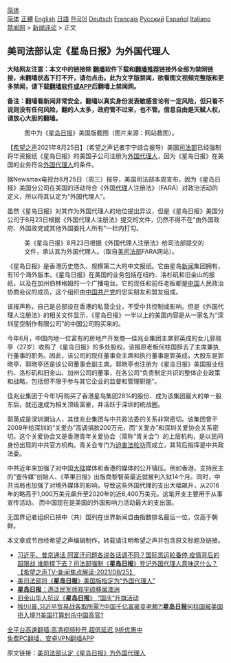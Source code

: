  <!-- 面包屑导航 --> <div class="breadcrumb"><!-- GTranslate: https://gtranslate.io/ -->  <div class="switcher notranslate">  <div class="selected">  <a href="#" onclick="return false;"> 简体</a>  </div>  <div class="option">  <a href="https://www.bannedbook.org" onclick="doGTranslate('zh-CN|zh-CN');jQuery('div.switcher div.selected a').html(jQuery(this).html());return false;" title="简体中文" class="nturl selected"> 简体</a>  <a href="https://www.bannedbook.org/zh-tw/" onclick="doGTranslate('zh-CN|zh-TW');jQuery('div.switcher div.selected a').html(jQuery(this).html());return false;" title="繁體中文" class="nturl"> 正體</a>  <a href="https://www.bannedbook.org/en/" onclick="doGTranslate('zh-CN|en');jQuery('div.switcher div.selected a').html(jQuery(this).html());return false;" title="English" class="nturl"> English</a>  <a href="https://www.bannedbook.org/ja/" onclick="doGTranslate('zh-CN|ja');jQuery('div.switcher div.selected a').html(jQuery(this).html());return false;" title="日本語" class="nturl"> 日語</a>  <a href="https://www.bannedbook.org/ko/" onclick="doGTranslate('zh-CN|ko');jQuery('div.switcher div.selected a').html(jQuery(this).html());return false;" title="한국어" class="nturl"> 한국어</a>  <a href="https://www.bannedbook.org/de/" onclick="doGTranslate('zh-CN|de');jQuery('div.switcher div.selected a').html(jQuery(this).html());return false;" title="Deutsch" class="nturl"> Deutsch</a>  <a href="https://www.bannedbook.org/fr/" onclick="doGTranslate('zh-CN|fr');jQuery('div.switcher div.selected a').html(jQuery(this).html());return false;" title="Français" class="nturl"> Français</a>  <a href="https://www.bannedbook.org/ru/" onclick="doGTranslate('zh-CN|ru');jQuery('div.switcher div.selected a').html(jQuery(this).html());return false;" title="Русский" class="nturl"> Русский</a>  <a href="https://www.bannedbook.org/es/" onclick="doGTranslate('zh-CN|es');jQuery('div.switcher div.selected a').html(jQuery(this).html());return false;" title="Español" class="nturl"> Español</a>  <a href="https://www.bannedbook.org/it/" onclick="doGTranslate('zh-CN|it');jQuery('div.switcher div.selected a').html(jQuery(this).html());return false;" title="Italiano" class="nturl"> Italiano</a>  </div>  </div>      <div class='breadcrumb-sub'><!-- Breadcrumb NavXT 6.3.0 --> <a href="https://www.bannedbook.org/" class="home">禁闻网</a> &gt; <a href="https://www.bannedbook.org/bnews/comments/" class="category">新闻评论</a> &gt; 正文</div></div><h2>美司法部认定《星岛日报》为外国代理人</h2> <p class="notice"><b>大陆网友注意：本文中的链接除 <a href="https://github.com/bannedbook/fanqiang" >翻墙</a>软件下载和<a href="https://github.com/killgcd/justmysocks/blob/master/README.md">翻墙推荐</a>链接外全部为禁网链接，未翻墙状态下打不开，请勿点击。此为文字版禁闻，欲看图文视频完整版和更多禁闻，请下载<a href="https://github.com/bannedbook/fanqiang">翻墙软件或APP</a>后翻墙上禁闻网。</p><p>备注：翻墙看新闻非常安全，翻墙以真实身份发表敏感言论有一定风险，但只看不说则没有任何风险，翻的人太多，政府管不过来，也不管。信息自由是天赋人权，请放心大胆的翻墙。</b></p>  <div class="entry"> <figure> <p><figcaption>图中为《<a href="https://www.bannedbook.org/bnews/tag/%E6%98%9F%E5%B2%9B%E6%97%A5%E6%8A%A5/" class="st_tag internal_tag" rel="tag" title="标签 星岛日报 下的日志">星岛日报</a>》美国版截图（图片来源：网站截图）。</figcaption></figure> <p>【<span class='wp_keywordlink_affiliate'><a href="https://www.soundofhope.org" title="希望之声" target="_blank">希望之声</a></span>2021年8月25日】（希望之声记者宇宁综合报导）美国<a href="https://www.bannedbook.org/bnews/tag/%e5%8f%b8%e6%b3%95%e9%83%a8/" class="st_tag internal_tag" rel="tag" title="标签 司法部 下的日志">司法部</a>已经强制将华资报纸《星岛日报》的美国子公司注册为<a href="https://www.bannedbook.org/bnews/tag/%E5%A4%96%E5%9B%BD%E4%BB%A3%E7%90%86%E4%BA%BA/" class="st_tag internal_tag" rel="tag" title="标签 外国代理人 下的日志">外国代理人</a>，因为《星岛日报》在美国的业务符合<a href="https://www.bannedbook.org/bnews/tag/%e5%a4%96%e5%9b%bd/" class="st_tag internal_tag" rel="tag" title="标签 外国 下的日志">外国</a><a href="https://www.bannedbook.org/bnews/tag/%E4%BB%A3%E7%90%86%E4%BA%BA/" class="st_tag internal_tag" rel="tag" title="标签 代理人 下的日志">代理人</a>的条件。</p> <p>据Newsmax电视台8月25日（周三）报导，美国司法部本周宣布，因为《星岛日报》美国分公司在美国的活动符合《外国<a href="https://www.bannedbook.org/bnews/tag/%E4%BB%A3%E7%90%86/" class="st_tag internal_tag" rel="tag" title="标签 代理 下的日志">代理</a>人注册法》（FARA）对政治活动的定义，所以将其认定为“外国代理人”。</p> <p>虽然《星岛日报》对其作为外国代理人的地位提出异议，但是《星岛日报》美国分公司于8月23日根据《外国代理人注册法》提交的文件，仍然不得不在“由外国政府、外国政党或其他外国委托人所有”一栏内打勾。</p>  <figure><figcaption>美《星岛日报》8月23日根据《外国代理人注册法》给司法部提交的文件，承认其为外国代理人。（取自<a href="https://www.bannedbook.org/bnews/tag/%E7%BE%8E%E5%8F%B8%E6%B3%95%E9%83%A8/" class="st_tag internal_tag" rel="tag" title="标签 美司法部 下的日志">美司法部</a>FARA网站）。</figcaption></figure> <p>《星岛日报》是香港历史悠久、规模第二大的中文报纸。它由星岛<span class='wp_keywordlink_affiliate'><a href="https://www.bannedbook.org/" title="新闻">新闻</a></span>集团拥有，有16个海外版本。《星岛日报》在美国的业务包括在纽约、洛杉矶和旧金山的报纸，以及在加州伯林格姆的一个广播电台。它的现任和前任老板都是<span class='wp_keywordlink_affiliate'><a href="https://www.bannedbook.org/" title="中国" target="_blank">中国</a></span>人民政治协商会议的成员，这个组织由<a href="https://www.bannedbook.org/bnews/tag/%e4%b8%ad%e5%9b%bd%e5%85%b1%e4%ba%a7%e5%85%9a/" class="st_tag internal_tag" rel="tag" title="标签 中国共产党 下的日志">中国共产党</a>的忠实朋友和盟友组成。</p> <p>该报声称，自己是总部设在香港的私营企业，不受中共控制或影响。但是《外国代理人注册法》的相关文件显示，《星岛日报》一半以上的美国内容是从一家名为“深圳星空制作有限公司”的中国公司购买来的。</p> <p>今年6月，中国内地一位富有的房地产开发商&#8212;佳兆业集团主席郭英成的女儿郭晓亭（27岁）收购了《星岛日报》的多处股权。该报原老板何柱国辞去了主席兼执行董事的职务。因此，该公司的现任董事会主席和执行董事是郭英成，大股东是郭晓亭，郭晓亭还是该公司董事会副主席。郭晓亭也注册为《星岛日报》美国报业纽约、洛杉矶和旧金山、加州公司的董事，在各公司“负责制定共识的整体企业政策和战略，包括但不限于参与其它企业的监督和管理职能”。</p>  <p>佳兆业集团于今年1月购买了香港星岛集团28%的股份、成为该集团最大的单一股东后，就迅速成为相关顶级富豪，并活跃于深圳的统战圈。 </p> <p>郭英成是深圳潮汕人，其佳兆业集团与中共政法委的关系非常密切。该集团曾于2009年给深圳的“关爱办”高调捐款200万元，而“关爱办”和深圳关爱协会关系密切。这个关爱协会又是香港青年关爱协会（简称“青关会”）的上层机构，是以民间身份出现的中共官方机构。青关会专门为<span class='wp_keywordlink'><a href="https://www.bannedbook.org/forum11/topic278.html" title="评江泽民与中共相互利用迫害法轮功" target="_blank">迫害法轮功</a></span>而成立，其背后指挥是中共政法委。</p> <p>中共近年来加强了对中国<span class='wp_keywordlink_affiliate'><a href="https://www.bannedbook.org/" title="大陆" target="_blank">大陆</a></span>媒体和香港的媒体的公开镇压。例如香港，支持民主的“壹传媒”创始人、《苹果日报》出版商黎智英最近就被判入狱14个月。同时，中共当局也加强了对境外媒体的影响，导致这些外国代理的支出大幅飙升，从2016年的略高于1,000万美元飙升至2020年的近6,400万美元。这笔开支主要用于从事宣传活动。 而中国现在是美国的外国影响力活动最大的支出国。</p>  <p>无国界记者组织已把中（共）国列在世界新闻自由指数排名最后一位，仅高于朝鲜。</p> <p>本文章或节目经希望之声编辑制作，转载请注明希望之声并包含原文标题及链接。 </p> <ul class='op-related-articles' title='相关阅读'> <li><a href='https://www.bannedbook.org/bnews/comments/20210826/1613301.html' target='_blank'>习近平、普京通话 阿富汗问题各说各话调不同？国际货运轮番停  疫情背后的超限战  谁能撑下去？司法部强制《<b>星岛日报</b>》登记外国代理人意味这什么？【希望之声TV-新闻焦点解读-2021/08/25】</a></li> <li><a href='https://www.bannedbook.org/bnews/worldnews/usa/20210826/1613252.html' target='_blank'>美司法部将《<b>星岛日报</b>》美国版指定为“外国代理人”</a></li> <li><a href='https://www.bannedbook.org/bnews/baitai/20210202/1480036.html' target='_blank'><b>星岛日报</b>：港泛民军师郑宇硕移居澳洲</a></li> <li><a href='https://www.bannedbook.org/bnews/headline/20200928/1404290.html' target='_blank'>旧金山华人抗议《<b>星岛日报</b>》 “国庆”升旗活动</a></li> <li><a href='https://www.bannedbook.org/bnews/taiwannews/20191217/1242938.html' target='_blank'>独!川普.习近平贸易战各取所需?!中国千亿富豪变老赖?!<b>星岛日报</b>何柱国被美国拒入境?!美国打算封杀中国高官?</a></li> </ul> <p class="texttj"> <a href="https://github.com/bannedbook/fanqiang/wiki/V2ray%E6%9C%BA%E5%9C%BA" target="_blank">全平台高速翻墙:高清视频秒开,超低延迟,9折优惠中</a><br/> <a href="https://github.com/bannedbook/fanqiang/wiki/%E7%A6%81%E9%97%BB%E7%BD%91%E5%AE%89%E5%8D%93%E7%BF%BB%E5%A2%99%E6%96%B0%E9%97%BBAPP" target="_blank">免费PC翻墙、安卓VPN翻墙APP</a></p> <p>原文链接：<a class="src_link"  href="https://www.soundofhope.org/post/538922" target="_blank">美司法部认定《星岛日报》为外国代理人</a></p><a name='sharetosocial'></a>  <div style="margin-bottom:5px;padding-bottom:5px;clear:both"> <div id="archive-pix-1" class="banner-ads"> <!-- AuctionX Display platform tag START --> <div id="26318x728x90x621x_ADSLOT2" clicktrack="%%CLICK_URL_ESC%%"></div> <!-- AuctionX Display platform tag END --> </div> <div id="archive-pix-2" class="banner-ads"> <!-- AuctionX Display platform tag START --> <div id="26315x300x250x621x_ADSLOT2" clicktrack="%%CLICK_URL_ESC%%"></div> <!-- AuctionX Display platform tag END --> </div> </div>  <div id="archive-pix-1" class="banner-ads"> <!-- AuctionX Display platform tag START --> <div id="26318x728x90x621x_ADSLOT3" clicktrack="%%CLICK_URL_ESC%%"></div> <!-- AuctionX Display platform tag END --> </div> </div><!--END ENTRY--> 